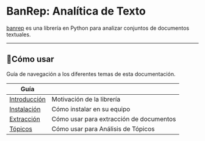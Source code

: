 # BanRep: Analítica de Texto

[banrep][pypi_banrep] es una librería en Python para analizar conjuntos de documentos textuales.

[pypi_banrep]: https://pypi.org/project/banrep/

----

## 📖Cómo usar

Guía de navegación a los diferentes temas de esta documentación.

| Guía                       |                                  |
|----------------------------|----------------------------------|
| [Introducción][intro]      | Motivación de la librería        |
| [Instalación][instalacion] | Cómo instalar en su equipo       |
| [Extracción][extraccion]    | Cómo usar para extracción de documentos     |
| [Tópicos][topicos]  | Cómo usar para Análisis de Tópicos       |

[intro]: intro.md
[instalacion]: instalacion.md
[extraccion]: uso_extraccion.md
[topicos]: uso_topicos.md
